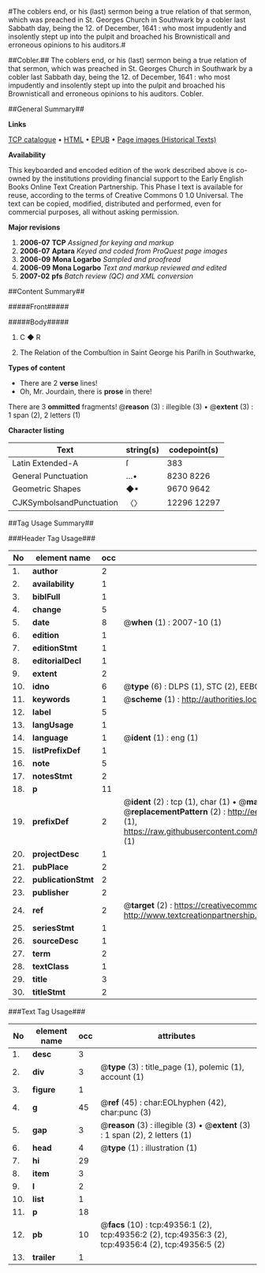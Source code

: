 #The coblers end, or his (last) sermon being a true relation of that sermon, which was preached in St. Georges Church in Southwark by a cobler last Sabbath day, being the 12. of December, 1641 : who most impudently and insolently stept up into the pulpit and broached his Brownisticall and erroneous opinions to his auditors.#

##Cobler.##
The coblers end, or his (last) sermon being a true relation of that sermon, which was preached in St. Georges Church in Southwark by a cobler last Sabbath day, being the 12. of December, 1641 : who most impudently and insolently stept up into the pulpit and broached his Brownisticall and erroneous opinions to his auditors.
Cobler.

##General Summary##

**Links**

[TCP catalogue](http://www.ota.ox.ac.uk/tcp/)  • 
[HTML](http://tei.it.ox.ac.uk/tcp/Texts-HTML/free/A33/A33528.html)  • 
[EPUB](http://tei.it.ox.ac.uk/tcp/Texts-EPUB/free/A33/A33528.epub) • 
[Page images (Historical Texts)](https://data.historicaltexts.jisc.ac.uk/view?pubId=eebo-11799586e&pageId=eebo-11799586e-49356-1)

**Availability**

This keyboarded and encoded edition of the
	       work described above is co-owned by the institutions
	       providing financial support to the Early English Books
	       Online Text Creation Partnership. This Phase I text is
	       available for reuse, according to the terms of Creative
	       Commons 0 1.0 Universal. The text can be copied,
	       modified, distributed and performed, even for
	       commercial purposes, all without asking permission.

**Major revisions**

1. __2006-07__ __TCP__ *Assigned for keying and markup*
1. __2006-07__ __Aptara__ *Keyed and coded from ProQuest page images*
1. __2006-09__ __Mona Logarbo__ *Sampled and proofread*
1. __2006-09__ __Mona Logarbo__ *Text and markup reviewed and edited*
1. __2007-02__ __pfs__ *Batch review (QC) and XML conversion*

##Content Summary##

#####Front#####

#####Body#####

1. C ◆ R

1. The Relation of the Combuſtion in Saint George his
Pariſh in Southwarke,

**Types of content**

  * There are 2 **verse** lines!
  * Oh, Mr. Jourdain, there is **prose** in there!

There are 3 **ommitted** fragments! 
 @__reason__ (3) : illegible (3)  •  @__extent__ (3) : 1 span (2), 2 letters (1)

**Character listing**


|Text|string(s)|codepoint(s)|
|---|---|---|
|Latin Extended-A|ſ|383|
|General Punctuation|…•|8230 8226|
|Geometric Shapes|◆▪|9670 9642|
|CJKSymbolsandPunctuation|〈〉|12296 12297|

##Tag Usage Summary##

###Header Tag Usage###

|No|element name|occ|attributes|
|---|---|---|---|
|1.|__author__|2||
|2.|__availability__|1||
|3.|__biblFull__|1||
|4.|__change__|5||
|5.|__date__|8| @__when__ (1) : 2007-10 (1)|
|6.|__edition__|1||
|7.|__editionStmt__|1||
|8.|__editorialDecl__|1||
|9.|__extent__|2||
|10.|__idno__|6| @__type__ (6) : DLPS (1), STC (2), EEBO-CITATION (1), OCLC (1), VID (1)|
|11.|__keywords__|1| @__scheme__ (1) : http://authorities.loc.gov/ (1)|
|12.|__label__|5||
|13.|__langUsage__|1||
|14.|__language__|1| @__ident__ (1) : eng (1)|
|15.|__listPrefixDef__|1||
|16.|__note__|5||
|17.|__notesStmt__|2||
|18.|__p__|11||
|19.|__prefixDef__|2| @__ident__ (2) : tcp (1), char (1)  •  @__matchPattern__ (2) : ([0-9\-]+):([0-9IVX]+) (1), (.+) (1)  •  @__replacementPattern__ (2) : http://eebo.chadwyck.com/downloadtiff?vid=$1&page=$2 (1), https://raw.githubusercontent.com/textcreationpartnership/Texts/master/tcpchars.xml#$1 (1)|
|20.|__projectDesc__|1||
|21.|__pubPlace__|2||
|22.|__publicationStmt__|2||
|23.|__publisher__|2||
|24.|__ref__|2| @__target__ (2) : https://creativecommons.org/publicdomain/zero/1.0/ (1), http://www.textcreationpartnership.org/docs/. (1)|
|25.|__seriesStmt__|1||
|26.|__sourceDesc__|1||
|27.|__term__|2||
|28.|__textClass__|1||
|29.|__title__|3||
|30.|__titleStmt__|2||


###Text Tag Usage###

|No|element name|occ|attributes|
|---|---|---|---|
|1.|__desc__|3||
|2.|__div__|3| @__type__ (3) : title_page (1), polemic (1), account (1)|
|3.|__figure__|1||
|4.|__g__|45| @__ref__ (45) : char:EOLhyphen (42), char:punc (3)|
|5.|__gap__|3| @__reason__ (3) : illegible (3)  •  @__extent__ (3) : 1 span (2), 2 letters (1)|
|6.|__head__|4| @__type__ (1) : illustration (1)|
|7.|__hi__|29||
|8.|__item__|3||
|9.|__l__|2||
|10.|__list__|1||
|11.|__p__|18||
|12.|__pb__|10| @__facs__ (10) : tcp:49356:1 (2), tcp:49356:2 (2), tcp:49356:3 (2), tcp:49356:4 (2), tcp:49356:5 (2)|
|13.|__trailer__|1||
